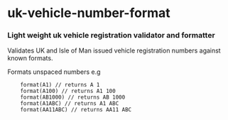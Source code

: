 # uk-vehicle-number-format
### Light weight uk vehicle registration validator and formatter

Validates UK and Isle of Man issued vehicle registration numbers against known formats.

Formats unspaced numbers e.g
```
    format(A1) // returns A 1
    format(A100) // returns A1 100
    format(AB1000) // returns AB 1000
    format(A1ABC) // returns A1 ABC
    format(AA11ABC) // returns AA11 ABC
```
